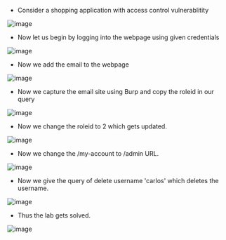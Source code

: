 - Consider a shopping application with access control vulnerablitity

![image](https://github.com/Akhilkj123/Portswigger/assets/65653010/a34edc8b-605b-4112-b517-6212094009e0)

- Now let us begin by logging into the webpage using given credentials

![image](https://github.com/Akhilkj123/Portswigger/assets/65653010/bf11b0bb-b104-4ca1-b43a-a0f88745bc97)

- Now we add the email to the webpage

![image](https://github.com/Akhilkj123/Portswigger/assets/65653010/2c019a26-94b2-44d6-929f-93aefec29e06)

- Now we capture the email site using Burp and copy the roleid in our query

![image](https://github.com/Akhilkj123/Portswigger/assets/65653010/4c26a8a7-e2d4-4d8a-a817-629d4c78057c)

- Now we change the roleid to 2 which gets updated.

![image](https://github.com/Akhilkj123/Portswigger/assets/65653010/60483c54-64f8-4c5a-803e-f2ee9be6aa31)

- Now we change the /my-account to /admin URL.

![image](https://github.com/Akhilkj123/Portswigger/assets/65653010/5efcc020-76cb-4008-b363-eb5a6f37e984)

- Now we give the query of delete username 'carlos' which deletes the username. 

![image](https://github.com/Akhilkj123/Portswigger/assets/65653010/d868cd4f-09a2-43be-aae6-606eaa0c2da0)

- Thus the lab gets solved.

![image](https://github.com/Akhilkj123/Portswigger/assets/65653010/15a33602-32ee-40a5-b877-2886bc8c0134)




